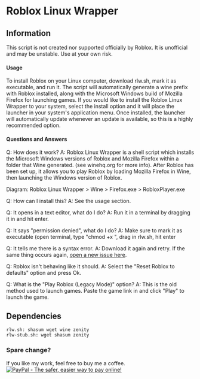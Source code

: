 # Roblox Linux Wrapper

## Information
This script is not created nor supported officially by Roblox. It is unofficial and may be unstable. Use at your own risk.

#### Usage
To install Roblox on your Linux computer, download rlw.sh, mark it as executable, and run it. The script will automatically generate a wine prefix with Roblox installed, along with the Microsoft Windows build of Mozilla Firefox for launching games. If you would like to install the Roblox Linux Wrapper to your system, select the install option and it will place the launcher in your system's application menu. Once installed, the launcher will automatically update whenever an update is available, so this is a highly recommended option.

#### Questions and Answers
Q: How does it work?
A: Roblox Linux Wrapper is a shell script which installs the Microsoft Windows versions of Roblox and Mozilla Firefox within a folder that Wine generated. (see winehq.org for more info). After Roblox has been set up, it allows you to play Roblox by loading Mozilla Firefox in Wine, then launching the Windows version of Roblox.

Diagram: Roblox Linux Wrapper > Wine > Firefox.exe > RobloxPlayer.exe

Q: How can I install this?
A: See the usage section.

Q: It opens in a text editor, what do I do?
A: Run it in a terminal by dragging it in and hit enter.

Q: It says "permission denied", what do I do?
A: Make sure to mark it as executable (open terminal, type "chmod +x ", drag in rlw.sh, hit enter

Q: It tells me there is a syntax error.
A: Download it again and retry. If the same thing occurs again, [open a new issue here][1].

Q: Roblox isn't behaving like it should.
A: Select the "Reset Roblox to defaults" option and press Ok.

Q: What is the "Play Roblox (Legacy Mode)" option?
A: This is the old method used to launch games. Paste the game link in and click "Play" to launch the game.


## Dependencies
	rlw.sh: shasum wget wine zenity
	rlw-stub.sh: wget shasum zenity
    
  [1]: https://github.com/alfonsojon/roblox-linux-wrapper/issues

### Spare change?
If you like my work, feel free to buy me a coffee.
[![PayPal - The safer, easier way to pay online!](https://www.paypalobjects.com/en_US/i/btn/btn_donateCC_LG.gif)](https://www.paypal.com/cgi-bin/webscr?cmd=_s-xclick&hosted_button_id=4LPXB3QJWVFQ6)
